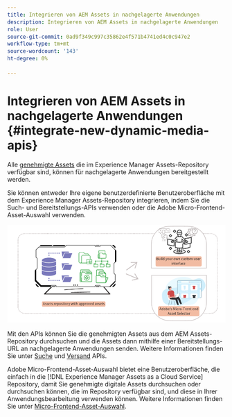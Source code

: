 ```yaml
---
title: Integrieren von AEM Assets in nachgelagerte Anwendungen
description: Integrieren von AEM Assets in nachgelagerte Anwendungen
role: User
source-git-commit: 0ad9f349c997c35862e4f571b4741ed4c0c947e2
workflow-type: tm+mt
source-wordcount: '143'
ht-degree: 0%

---
```


# Integrieren von AEM Assets in nachgelagerte Anwendungen {#integrate-new-dynamic-media-apis}

Alle [genehmigte Assets](approved-assets.md) die im Experience Manager Assets-Repository verfügbar sind, können für nachgelagerte Anwendungen bereitgestellt werden.

Sie können entweder Ihre eigene benutzerdefinierte Benutzeroberfläche mit dem Experience Manager Assets-Repository integrieren, indem Sie die Such- und Bereitstellungs-APIs verwenden oder die Adobe Micro-Frontend-Asset-Auswahl verwenden.

![Integration in das AEM Assets-Repository](assets/asset-selector-integration.png)

Mit den APIs können Sie die genehmigten Assets aus dem AEM Assets-Repository durchsuchen und die Assets dann mithilfe einer Bereitstellungs-URL an nachgelagerte Anwendungen senden. Weitere Informationen finden Sie unter [Suche](/help/assets/search-assets-api.md) und [Versand](/help/assets/deliver-assets-apis.md) APIs.

Adobe Micro-Frontend-Asset-Auswahl bietet eine Benutzeroberfläche, die einfach in die [!DNL Experience Manager Assets as a Cloud Service] Repository, damit Sie genehmigte digitale Assets durchsuchen oder durchsuchen können, die im Repository verfügbar sind, und diese in Ihrer Anwendungsbearbeitung verwenden können. Weitere Informationen finden Sie unter [Micro-Frontend-Asset-Auswahl](/help/assets/asset-selector.md).

